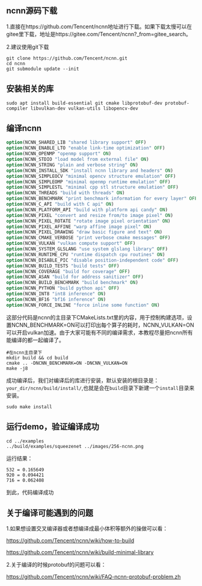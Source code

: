 ## ncnn源码下载

1.直接在https://github.com/Tencent/ncnn地址进行下载。如果下载太慢可以在gitee里下载，地址是https://gitee.com/Tencent/ncnn?_from=gitee_search。

2.建议使用git下载

```shell
git clone https://github.com/Tencent/ncnn.git
cd ncnn 
git submodule update --init
```

## 安装相关的库

```shell
sudo apt install build-essential git cmake libprotobuf-dev protobuf-compiler libvulkan-dev vulkan-utils libopencv-dev
```

## 编译ncnn

```cmake
option(NCNN_SHARED_LIB "shared library support" OFF)
option(NCNN_ENABLE_LTO "enable link-time optimization" OFF)
option(NCNN_OPENMP "openmp support" ON)
option(NCNN_STDIO "load model from external file" ON)
option(NCNN_STRING "plain and verbose string" ON)
option(NCNN_INSTALL_SDK "install ncnn library and headers" ON)
option(NCNN_SIMPLEOCV "minimal opencv structure emulation" OFF)
option(NCNN_SIMPLEOMP "minimal openmp runtime emulation" OFF)
option(NCNN_SIMPLESTL "minimal cpp stl structure emulation" OFF)
option(NCNN_THREADS "build with threads" ON)
option(NCNN_BENCHMARK "print benchmark information for every layer" OFF)
option(NCNN_C_API "build with C api" ON)
option(NCNN_PLATFORM_API "build with platform api candy" ON)
option(NCNN_PIXEL "convert and resize from/to image pixel" ON)
option(NCNN_PIXEL_ROTATE "rotate image pixel orientation" ON)
option(NCNN_PIXEL_AFFINE "warp affine image pixel" ON)
option(NCNN_PIXEL_DRAWING "draw basic figure and text" ON)
option(NCNN_CMAKE_VERBOSE "print verbose cmake messages" OFF)
option(NCNN_VULKAN "vulkan compute support" OFF)
option(NCNN_SYSTEM_GLSLANG "use system glslang library" OFF)
option(NCNN_RUNTIME_CPU "runtime dispatch cpu routines" ON)
option(NCNN_DISABLE_PIC "disable position-independent code" OFF)
option(NCNN_BUILD_TESTS "build tests" OFF)
option(NCNN_COVERAGE "build for coverage" OFF)
option(NCNN_ASAN "build for address sanitizer" OFF)
option(NCNN_BUILD_BENCHMARK "build benchmark" ON)
option(NCNN_PYTHON "build python api" OFF)
option(NCNN_INT8 "int8 inference" ON)
option(NCNN_BF16 "bf16 inference" ON)
option(NCNN_FORCE_INLINE "force inline some function" ON)
```

​	这部分代码是ncnn的主目录下CMakeLists.txt里的内容，用于控制构建选项，设置NCNN_BENCHMARK=ON可以打印出每个算子的耗时，NCNN_VULKAN=ON可以开启vulkan加速。由于大家可能有不同的编译需求，本教程尽量把ncnn所有能编译的都一起编译了。

```shell
#在ncnn主目录下
mkdir build && cd build
cmake .. -DNCNN_BENCHMARK=ON -DNCNN_VULKAN=ON
make -j8
```

​	成功编译后，我们对编译后的库进行安装，默认安装的根目录是：`your_dir/ncnn/build/install/`,也就是会在`build`目录下新建一个`install`目录来安装。

```shell
sudo make install
```

## 运行demo，验证编译成功

```shell
cd ../examples
../build/examples/squeezenet ../images/256-ncnn.png
```

运行结果：

```
532 = 0.165649
920 = 0.094421
716 = 0.062408
```

到此，代码编译成功

## 关于编译可能遇到的问题

1.如果想设置交叉编译器或者想编译成最小体积等额外的操做可以看：

https://github.com/Tencent/ncnn/wiki/how-to-build

https://github.com/Tencent/ncnn/wiki/build-minimal-library

2.关于编译的时候protobuf的问题可以看：

https://github.com/Tencent/ncnn/wiki/FAQ-ncnn-protobuf-problem.zh

